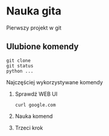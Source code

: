 # Nauka gita

Pierwszy projekt w git

## Ulubione komendy

    git clone
    git status
    python ...

Najczęściej wykorzystywane komendy

1. Sprawdź WEB UI

    ```
    curl google.com
    ```

2. Nauka komend

3. Trzeci krok
